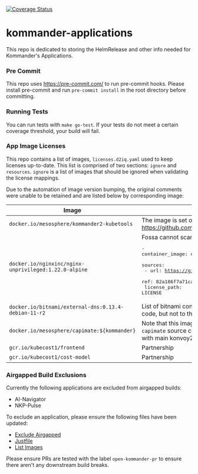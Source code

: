 [![Coverage Status](https://coveralls.io/repos/github/mesosphere/kommander-applications/badge.svg?branch=main)](https://coveralls.io/github/mesosphere/kommander-applications?branch=main)

# kommander-applications

This repo is dedicated to storing the HelmRelease and other info needed for Kommander's Applications.

### Pre Commit

This repo uses https://pre-commit.com/ to run pre-commit hooks. Please install pre-commit and run `pre-commit install` in the root directory before committing.

### Running Tests

You can run tests with `make go-test`. If your tests do not meet a certain coverage threshold, your build will fail.

### App Image Licenses

This repo contains a list of images, `licenses.d2iq.yaml` used to keep licenses up-to-date. This list is comprised of two sections: `ignore` and `resources`. `ignore` is a list of images that should be ignored when validating the license mappings.

Due to the automation of image version bumping, the original comments were unable to be retained and are listed below by corresponding image:

| Image                                                 | Description                                                                                                                                                                                                                                                                                                             |
|-------------------------------------------------------|-------------------------------------------------------------------------------------------------------------------------------------------------------------------------------------------------------------------------------------------------------------------------------------------------------------------------|
| `docker.io/mesosphere/kommander2-kubetools`           | The image is set of tools that is not built from source code. See: https://github.com/mesosphere/kommander (dir: docker)                                                                                                                                                                                                |
| `docker.io/nginxinc/nginx-unprivileged:1.22.0-alpine` | Fossa cannot scan nginx source code (C/C++) Original mapping: <pre>- container_image: docker.io/nginxinc/nginx-unprivileged:1.22.0-alpine<br>  sources:<br>    - url: https://github.com/nginxinc/docker-nginx-unprivileged<br>      ref: 82a186f7a71ca66269dba0a3eef1fb16f9121946<br>      license_path: LICENSE</pre> |
| `docker.io/bitnami/external-dns:0.13.4-debian-11-r2`  | List of bitnami containers that were mapped to build repository source code, but not to the actual bundled software source code                                                                                                                                                                                         |
| `docker.io/mesosphere/capimate:${kommander}`          | Note that this image is within `resources` rather than `ignore`. The `capimate` source code is in `capimate` subdirectory but it shares go.mod with main konvoy2 source code. `directory: capimate`                                                                                                                     |
| `gcr.io/kubecost1/frontend`                           | Partnership                                                                                                                                                                                                                                                                                                             |
| `gcr.io/kubecost1/cost-model`                         | Partnership                                                                                                                                                                                                                                                                                                             |

### Airgapped Build Exclusions

Currently the following applications are excluded from airgapped builds:
- AI-Navigator
- NKP-Pulse

To exclude an application, please ensure the following files have been updated:
- [Exclude Airgapped](.exclude-airgapped)
- [Justfile](justfile)
- [List Images](hack/list-images.sh)

Please ensure PRs are tested with the label `open-kommander-pr` to ensure there aren't any downstream build breaks.
